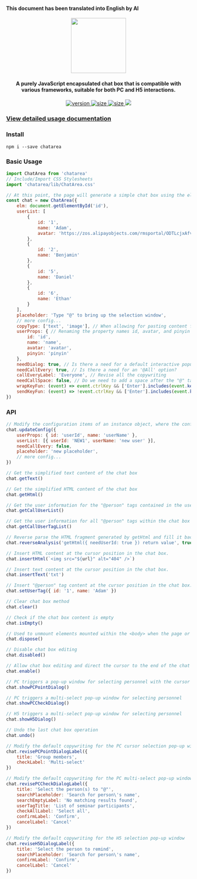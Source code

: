 #### This document has been translated into English by AI

<div align="center">
    <img width="150" height="auto" src="https://www.jianfv.top/image/logo.png" />
    <h4>A purely JavaScript encapsulated chat box that is compatible with various frameworks, suitable for both PC and H5 interactions.</h4>
    <p align="center">
        <a href="https://www.npmjs.com/package/chatarea">
        <img src="https://img.shields.io/badge/npm-v4.5.2-blue" alt="version" />
        </a>
        <a href="https://www.npmjs.com/package/chatarea">
        <img src="https://img.shields.io/badge/js-60kb-red" alt="size" />
        </a>
        <a href="https://www.npmjs.com/package/chatarea">
        <img src="https://img.shields.io/badge/css-18kb-green" alt="size" />
        </a>
        <a href="https://www.npmjs.com/package/chatarea">
        <img src="https://img.shields.io/badge/License-MIT-yellow" />
        </a>
    </p>
</div>

<h3>
  <a href="https://www.jianfv.top/ChatAreaDoc/" target="_blank">View detailed usage documentation</a>
</h3>

### Install
```
npm i --save chatarea
```
### Basic Usage
```javascript
import ChatArea from 'chatarea'
// Include/Import CSS Stylesheets
import 'chatarea/lib/ChatArea.css'

// At this point, the page will generate a simple chat box using the element you've passed in. You can modify the default styles provided by us by targeting the element's class.
const chat = new ChatArea({
    elm: document.getElementById('id'),
    userList: [
        {
            id: '1',
            name: 'Adam',
            avatar: 'https://zos.alipayobjects.com/rmsportal/ODTLcjxAfvqbxHnVXCYX.png'
        },
        {
            id: '2',
            name: 'Benjamin'
        },
        {
            id: '5',
            name: 'Daniel'
        },
        {
            id: '6',
            name: 'Ethan'
        }
    ],
    placeholder: 'Type "@" to bring up the selection window',
    // more config...
    copyType: ['text', 'image'], // When allowing for pasting content from the clipboard into the input field, the default types that are accepted are: ['text'].
    userProps: { // Renaming the property names id, avatar, and pinyin in the userList to match the corresponding property names used in the actual business data
        id: 'id',
        name: 'name',
        avatar: 'avatar',
        pinyin: 'pinyin'
    },
    needDialog: true, // Is there a need for a default interactive popup window that can be customized and supported
    needCallEvery: true, // Is there a need for an '@All' option?
    callEveryLabel: 'Everyone', // Revise all the copywriting
    needCallSpace: false, // Do we need to add a space after the "@" tag, just like in WeChat?
    wrapKeyFun: (event) => event.ctrlKey && ['Enter'].includes(event.key), // Custom wrap key
    sendKeyFun: (event) => !event.ctrlKey && ['Enter'].includes(event.key) // Custom send key
})
```

### API
```javascript
// Modify the configuration items of an instance object, where the configuration attributes are optional and can be passed in as needed for modification.
chat.updateConfig({
    userProps: { id: 'userId', name: 'userName' },
    userList: [{ userId: 'NEW1', userName: 'new user' }],
    needCallEvery: false,
    placeholder: 'new placeholder',
    // more config...
})

// Get the simplified text content of the chat box
chat.getText()

// Get the simplified HTML content of the chat box
chat.getHtml()

// Get the user information for the "@person" tags contained in the userList configuration item within the chat box content.
chat.getCallUserList()

// Get the user information for all "@person" tags within the chat box content.
chat.getCallUserTagList()

// Reverse parse the HTML fragment generated by getHtml and fill it back into the chat box, commonly used for message retraction and re-editing functions.
chat.reverseAnalysis('getHtml({ needUserId: true }) return value', true) // The second configuration parameter can control whether to retain the current chat box content and concatenate it with the refilling content.

// Insert HTML content at the cursor position in the chat box.
chat.insertHtml(`<img src="${url}" alt="404" />`)

// Insert text content at the cursor position in the chat box.
chat.insertText('txt')

// Insert "@person" tag content at the cursor position in the chat box.
chat.setUserTag({ id: '1', name: 'Adam' })

// Clear chat box method
chat.clear()

// Check if the chat box content is empty
chat.isEmpty()

// Used to unmount elements mounted within the <body> when the page or component is destroyed.
chat.dispose()

// Disable chat box editing
chat.disabled()

// Allow chat box editing and direct the cursor to the end of the chat content
chat.enable()

// PC triggers a pop-up window for selecting personnel with the cursor
chat.showPCPointDialog()

// PC triggers a multi-select pop-up window for selecting personnel
chat.showPCCheckDialog()

// H5 triggers a multi-select pop-up window for selecting personnel
chat.showH5Dialog()

// Undo the last chat box operation
chat.undo()

// Modify the default copywriting for the PC cursor selection pop-up window
chat.revisePCPointDialogLabel({
    title: 'Group members',
    checkLabel: 'Multi-select'
})

// Modify the default copywriting for the PC multi-select pop-up window
chat.revisePCCheckDialogLabel({
    title: 'Select the person(s) to "@"',
    searchPlaceholder: 'Search for person\'s name',
    searchEmptyLabel: 'No matching results found',
    userTagTitle: 'List of seminar participants',
    checkAllLabel: 'Select all',
    confirmLabel: 'Confirm',
    cancelLabel: 'Cancel'
})

// Modify the default copywriting for the H5 selection pop-up window
chat.reviseH5DialogLabel({
    title: 'Select the person to remind',
    searchPlaceholder: 'Search for person\'s name',
    confirmLabel: 'Confirm',
    cancelLabel: 'Cancel'
})
```